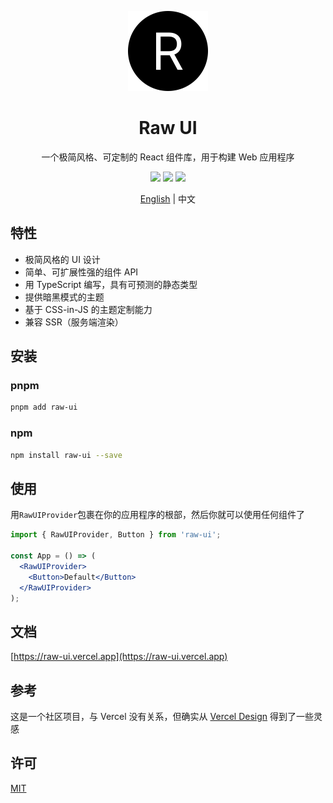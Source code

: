 <div align="center">
  <p>
    <a href="https://raw-ui.vercel.app">
      <img width="128" src="https://github.com/shervinchen/raw-ui/blob/main/public/logo.svg" alt="Raw UI" />
    </a>
  </p>
  <h1>Raw UI</h1>
  <p>一个极简风格、可定制的 React 组件库，用于构建 Web 应用程序</p>
  <a href="https://www.npmjs.com/package/raw-ui"><img src="https://img.shields.io/npm/dm/raw-ui.svg?style=flat"></a>
  <a href="https://gitHub.com/shervinchen/raw-ui/issues"><img src="https://img.shields.io/github/issues/shervinchen/raw-ui"></a>
  <a href="https://github.com/shervinchen/raw-ui/blob/main/LICENSE"><img src="https://img.shields.io/github/license/shervinchen/raw-ui"></a>
  <p><a href="./README.md">English</a> | 中文</p>
</div>

## 特性

- 极简风格的 UI 设计
- 简单、可扩展性强的组件 API
- 用 TypeScript 编写，具有可预测的静态类型
- 提供暗黑模式的主题
- 基于 CSS-in-JS 的主题定制能力
- 兼容 SSR（服务端渲染）

## 安装

### pnpm

```bash
pnpm add raw-ui
```

### npm

```bash
npm install raw-ui --save
```

## 使用

用`RawUIProvider`包裹在你的应用程序的根部，然后你就可以使用任何组件了

```jsx
import { RawUIProvider, Button } from 'raw-ui';

const App = () => (
  <RawUIProvider>
    <Button>Default</Button>
  </RawUIProvider>
);
```

## 文档

[https://raw-ui.vercel.app](https://raw-ui.vercel.app)

## 参考

这是一个社区项目，与 Vercel 没有关系，但确实从 [Vercel Design](https://vercel.com/design) 得到了一些灵感

## 许可

[MIT](https://github.com/shervinchen/raw-ui/blob/main/LICENSE)
